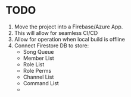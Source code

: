 # TODO

1. Move the project into a Firebase/Azure App.
2. This will allow for seamless CI/CD
3. Allow for operation when local build is offline
4. Connect Firestore DB to store:
    - Song Queue
    - Member List
    - Role List
    - Role Perms
    - Channel List
    - Command List
    - 